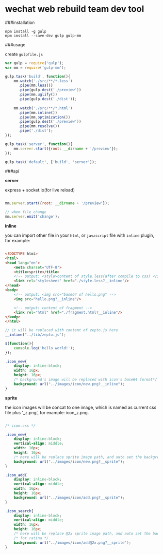 wechat web rebuild team dev tool
==

###installation

```shell
npm install -g gulp
npm install --save-dev gulp gulp-mm
```

###usage

create `gulpfile.js`

```javascript
var gulp = require('gulp');
var mm = require('gulp-mm');

gulp.task('build', function(){
    mm.watch('./src/**/*.less')
      .pipe(mm.less())
      .pipe(gulp.dest('./preview'))
      .pipe(mm.uglify())
      .pipe(gulp.dest('./dist'));
      
    mm.watch('./src/**/*.html')
      .pipe(mm.inline())
      .pipe(mm.optimization())
      .pipe(gulp.dest('./preview'))
      .pipe(mm.resolve())
      .pipe('./dist');
});

gulp.task('server', function(){
    mm.server.start({root: __dirname + '/preview'});
});

gulp.task('default', ['build', 'server']);
```

###api

**server**

express + socket.io(for live reload)

```javascript

mm.server.start({root: __dirname + '/preview'});

// when file change
mm.server.emit('change');

```

**inline**

you can import other file in your `html`, or `javascript` file with `inline` plugin, for example:

```html

<!DOCTYPE html>
<html>
<head lang="en">
    <meta charset="UTF-8">
    <title>sprite</title>
    <!-- output: <style>content of style.less(after compile to css) </style> -->
    <link rel="stylesheet" href="./style.less?__inline"/>
</head>
<body>
    <!-- output: <img src="base64 of hello.png" -->
    <img src="hello.png?__inline"/>

    <!-- output: content of fragment -->
    <link rel="html" href="./fragment.html?__inline"/>
</body>
</html>

```

```javascript
// it will be replaced with content of zepto.js here
__inline("../lib/zepto.js");

$(function(){
    console.log('hello world!');
});

```


```css
.icon_new{
    display: inline-block;
    width: 16px;
    height: 16px;
    /* background's image will be replaced with icon's base64 format*/
    background: url("../images/icon/new.png?__inline");
}
```

**sprite**

the icon images will be concat to one image, which is named as current css file plus '_z.png', for example: icon_z.png.

```css

/* icon.css */

.icon_new{
    display: inline-block;
    vertical-align: middle;
    width: 16px;
    height: 16px;
    /* here will be replace sprite image path, and auto set the background-position */
    background: url("../images/icon/new.png?__sprite");
}

.icon_add{
    display: inline-block;
    vertical-align: middle;
    width: 16px;
    height: 16px;
    background: url("../images/icon/add.png?__sprite");
}

.icon_search{
    display: inline-block;
    vertical-align: middle;
    width: 16px;
    height: 16px;
    /* here will be replace @2x sprite image path, and auto set the background-position and background-size*/
    /* for ratina */
    background: url("../images/icon/add@2x.png?__sprite");
}

```